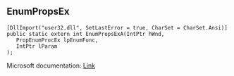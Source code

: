 ## EnumPropsEx

```
[DllImport("user32.dll", SetLastError = true, CharSet = CharSet.Ansi)]
public static extern int EnumPropsExA(IntPtr hWnd,
   PropEnumProcEx lpEnumFunc,
   IntPtr lParam
);
```

Microsoft documentation: [Link](https://docs.microsoft.com/en-us/windows/win32/api/winuser/nf-winuser-enumpropsexa)
